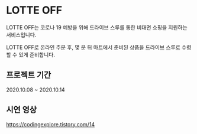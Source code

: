 # LOTTE OFF

LOTTE OFF는 코로나 19 예방을 위해 드라이브 스루를 통한 비대면 쇼핑을 지원하는 서비스입니다.

LOTTE OFF로 온라인 주문 후, 몇 분 뒤 마트에서 준비된 상품을 드라이브 스루로 수령할 수 있게 준비합니다.

## 프로젝트 기간
2020.10.08 ~ 2020.10.14

## 시연 영상

https://codingexplore.tistory.com/14
